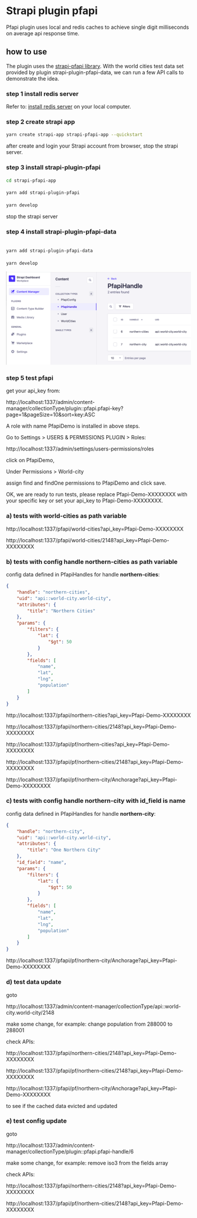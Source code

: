 # Strapi plugin pfapi

Pfapi plugin uses local and redis caches to achieve single digit milliseconds on average api response time.

## how to use

The plugin uses the <a href="https://github.com/iamsamwen/strapi-pfapi">strapi-pfapi library</a>. With the world cities test data set provided by plugin strapi-plugin-pfapi-data, we can run a few API calls to demonstrate the idea.

### step 1 install redis server

Refer to: <a href="https://redis.io/docs/getting-started/">install redis server</a> on your local computer.

### step 2 create strapi app

```bash
yarn create strapi-app strapi-pfapi-app --quickstart 
```

after create and login your Strapi account from browser, stop the strapi server.

### step 3 install strapi-plugin-pfapi

```bash
cd strapi-pfapi-app

yarn add strapi-plugin-pfapi

yarn develop

```

stop the strapi server

### step 4 install strapi-plugin-pfapi-data

```bash

yarn add strapi-plugin-pfapi-data

yarn develop

```

![Admin Panel](https://github.com/iamsamwen/strapi-plugin-pfapi/blob/main/images/screen-shot1.png)

### step 5 test pfapi

get your api_key from:

http://localhost:1337/admin/content-manager/collectionType/plugin::pfapi.pfapi-key?page=1&pageSize=10&sort=key:ASC

A role with name PfapiDemo is installed in above steps.

Go to Settings > USERS & PERMISSIONS PLUGIN > Roles:

http://localhost:1337/admin/settings/users-permissions/roles

click on PfapiDemo,

Under Permissions > World-city

assign find and findOne permissions to PfapiDemo and click save.

OK, we are ready to run tests, please replace Pfapi-Demo-XXXXXXXX with your specific key or set your api_key to Pfapi-Demo-XXXXXXXX.


### a) tests with world-cities as path variable

http://localhost:1337/pfapi/world-cities?api_key=Pfapi-Demo-XXXXXXXX

http://localhost:1337/pfapi/world-cities/2148?api_key=Pfapi-Demo-XXXXXXXX

### b) tests with config handle northern-cities as path variable

config data defined in PfapiHandles for handle **northern-cities**:

```json
{
    "handle": "northern-cities",
    "uid": "api::world-city.world-city",
    "attributes": {
        "title": "Northern Cities"
    },
    "params": {
        "filters": {
            "lat": {
                "$gt": 50
            }
        },
        "fields": [
            "name",
            "lat",
            "lng",
            "population"
        ]
    }
}
```

http://localhost:1337/pfapi/northern-cities?api_key=Pfapi-Demo-XXXXXXXX

http://localhost:1337/pfapi/northern-cities/2148?api_key=Pfapi-Demo-XXXXXXXX

http://localhost:1337/pfapi/pf/northern-cities?api_key=Pfapi-Demo-XXXXXXXX

http://localhost:1337/pfapi/pf/northern-cities/2148?api_key=Pfapi-Demo-XXXXXXXX

http://localhost:1337/pfapi/pf/northern-city/Anchorage?api_key=Pfapi-Demo-XXXXXXXX

### c) tests with config handle northern-city with id_field is name

config data defined in PfapiHandles for handle **northern-city**:

```json
{
    "handle": "northern-city",
    "uid": "api::world-city.world-city",
    "attributes": {
        "title": "One Northern City"
    },
    "id_field": "name",
    "params": {
        "filters": {
            "lat": {
                "$gt": 50
            }
        },
        "fields": [
            "name",
            "lat",
            "lng",
            "population"
        ]
    }
}
```

http://localhost:1337/pfapi/pf/northern-city/Anchorage?api_key=Pfapi-Demo-XXXXXXXX

### d) test data update

goto 

http://localhost:1337/admin/content-manager/collectionType/api::world-city.world-city/2148

make some change, for example: change population from 288000 to 288001

check APIs:

http://localhost:1337/pfapi/northern-cities/2148?api_key=Pfapi-Demo-XXXXXXXX

http://localhost:1337/pfapi/pf/northern-cities/2148?api_key=Pfapi-Demo-XXXXXXXX

http://localhost:1337/pfapi/pf/northern-city/Anchorage?api_key=Pfapi-Demo-XXXXXXXX

to see if the cached data evicted and updated

### e) test config update

goto

http://localhost:1337/admin/content-manager/collectionType/plugin::pfapi.pfapi-handle/6

make some change, for example: remove iso3 from the fields array

check APIs:

http://localhost:1337/pfapi/northern-cities/2148?api_key=Pfapi-Demo-XXXXXXXX

http://localhost:1337/pfapi/pf/northern-cities/2148?api_key=Pfapi-Demo-XXXXXXXX
